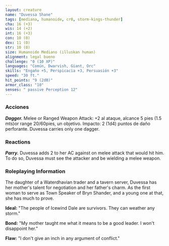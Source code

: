 ```yaml
---
layout: creature
name: "Duvessa Shane"
tags: [mediana, humanoide, cr0, storm-kings-thunder]
cha: 16 (+3)
wis: 14 (+2)
int: 16 (+3)
con: 10 (0)
dex: 11 (0)
str: 10 (0)
size: Humanoide Mediano (illuskan human)
alignment: legal bueno
challenge: "0 (10 XP)"
languages: "Común, Dwarvish, Giant, Orc"
skills: "Engaño +5, Perspicacia +3, Persuasión +3"
speed: "30 ft."
hit_points: "9 (2d8)"
armor_class: "10"
senses: " passive Perception 12"
---
```


### Acciones

***Dagger.*** Melee or Ranged Weapon Attack: +2 al ataque, alcance 5 pies (1.5 mts)or range 20/60pies, un objetivo. Impacto: 2 (1d4) puntos de daño perforante. Duvessa carries only one dagger.

### Reactions

***Parry.*** Duvessa adds 2 to her AC against on melee attack that would hit him. To do so, Duvessa must see the attacker and be wielding a melee weapon.

### Roleplaying Information

The daughter of a Waterdhavian trader and a tavern server, Duvessa has her mother's talent for negotiation and her father's charm. As the first woman to serve as Town Speaker of Bryn Shander, and a young one at that, she has much to prove.

**Ideal:** "The people of Icewind Dale are survivors. They can weather any storm."

**Bond:** "My mother taught me what it means to be a good leader. I won't disappoint her."

**Flaw:** "I don't give an inch in any argument of conflict."
